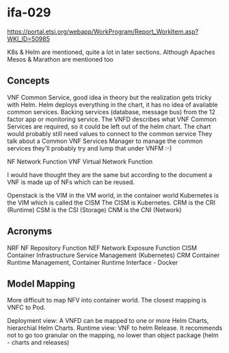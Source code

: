 # ifa-029

https://portal.etsi.org/webapp/WorkProgram/Report_WorkItem.asp?WKI_ID=50985

K8s & Helm are mentioned, quite a lot in later sections.
Although Apaches Mesos & Marathon are mentioned too

## Concepts

VNF Common Service, good idea in theory but the realization gets tricky with Helm.
Helm deploys everything in the chart, it has no idea of available common services.
Backing services (database, message bus) from the 12 factor app or monitoring service.
The VNFD describes what VNF Common Services are required, so it could be left out of the helm chart.
  The chart would probably still need values to connect to the common service
They talk about a Common VNF Services Manager to manage the common services
  they'll probably try and lump that under VNFM :-)


NF  Network Function
VNF Virtual Network Function

I would have thought they are the same but according to the document a VNF is made up of NFs which can be reused.

Openstack is the VIM in the VM world, in the container world Kubernetes is the VIM which is called the CISM
The CISM is Kubernetes.
CRM is the CRI (Runtime)
CSM is the CSI (Storage)
CNM is the CNI (Network)

## Acronyms

NRF   NF Repository Function
NEF   Network Exposure Function
CISM  Container Infrastructure Service Management (Kubernetes)
CRM   Container Runtime Management, Container Runtime Interface - Docker

## Model Mapping

More difficult to map NFV into container world.
The closest mapping is VNFC to Pod.

Deployment view: A VNFD can be mapped to one or more Helm Charts, hierarchial Helm Charts.
Runtime view: VNF to helm Release.
It recommends not to go too granular on the mapping, no lower than object package (helm - charts and releases)
